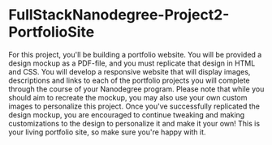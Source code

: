 # FullStackNanodegree-Project2-PortfolioSite
For this project, you'll be building a portfolio website. You will be provided a design mockup as a PDF-file, and you must replicate that design in HTML and CSS. You will develop a responsive website that will display images, descriptions and links to each of the portfolio projects you will complete through the course of your Nanodegree program. Please note that while you should aim to recreate the mockup, you may also use your own custom images to personalize this project.  Once you've successfully replicated the design mockup, you are encouraged to continue tweaking and making customizations to the design to personalize it and make it your own! This is your living portfolio site, so make sure you're happy with it.
